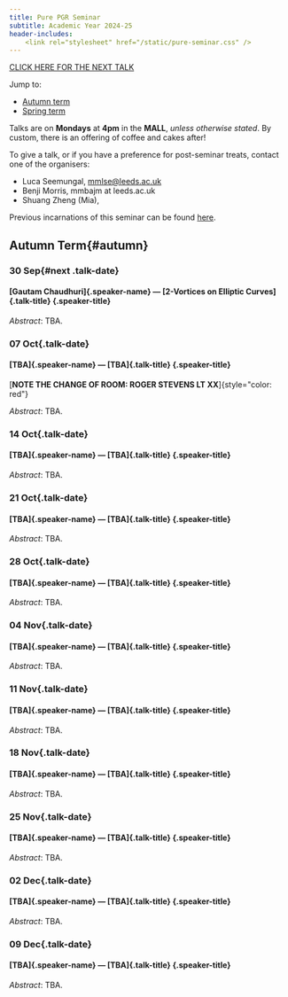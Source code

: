 ```yaml
---
title: Pure PGR Seminar
subtitle: Academic Year 2024-25
header-includes:
    <link rel="stylesheet" href="/static/pure-seminar.css" />
---
```


[CLICK HERE FOR THE NEXT TALK](#next)

Jump to:

- [Autumn term](#autumn)
- [Spring term](#spring)

Talks are on **Mondays** at **4pm** in the **MALL**, *unless otherwise stated*.
By custom, there is an offering of coffee and cakes after!

To give a talk, or if you have a preference for post-seminar treats, contact one of the organisers:

* Luca Seemungal, mmlse@leeds.ac.uk
* Benji Morris, mmbajm at leeds.ac.uk
* Shuang Zheng (Mia),

Previous incarnations of this seminar can be found [here](./archive).

## Autumn Term{#autumn}


### 30 Sep{#next .talk-date}
#### [Gautam Chaudhuri]{.speaker-name} — [2-Vortices on Elliptic Curves]{.talk-title} {.speaker-title}

*Abstract*: TBA.


### 07 Oct{.talk-date}
#### [TBA]{.speaker-name} — [TBA]{.talk-title} {.speaker-title}

[**NOTE THE CHANGE OF ROOM: ROGER STEVENS LT XX**]{style="color: red"}

*Abstract*: TBA.


### 14 Oct{.talk-date}
#### [TBA]{.speaker-name} — [TBA]{.talk-title} {.speaker-title}

*Abstract*: TBA.


### 21 Oct{.talk-date}
#### [TBA]{.speaker-name} — [TBA]{.talk-title} {.speaker-title}

*Abstract*: TBA.

### 28 Oct{.talk-date}
#### [TBA]{.speaker-name} — [TBA]{.talk-title} {.speaker-title}

*Abstract*: TBA.


### 04 Nov{.talk-date}
#### [TBA]{.speaker-name} — [TBA]{.talk-title} {.speaker-title}

*Abstract*: TBA.


### 11 Nov{.talk-date}
#### [TBA]{.speaker-name} — [TBA]{.talk-title} {.speaker-title}

*Abstract*: TBA.


### 18 Nov{.talk-date}
#### [TBA]{.speaker-name} — [TBA]{.talk-title} {.speaker-title}

*Abstract*: TBA.


### 25 Nov{.talk-date}
#### [TBA]{.speaker-name} — [TBA]{.talk-title} {.speaker-title}

*Abstract*: TBA.


### 02 Dec{.talk-date}
#### [TBA]{.speaker-name} — [TBA]{.talk-title} {.speaker-title}

*Abstract*: TBA.


### 09 Dec{.talk-date}
#### [TBA]{.speaker-name} — [TBA]{.talk-title} {.speaker-title}

*Abstract*: TBA.

